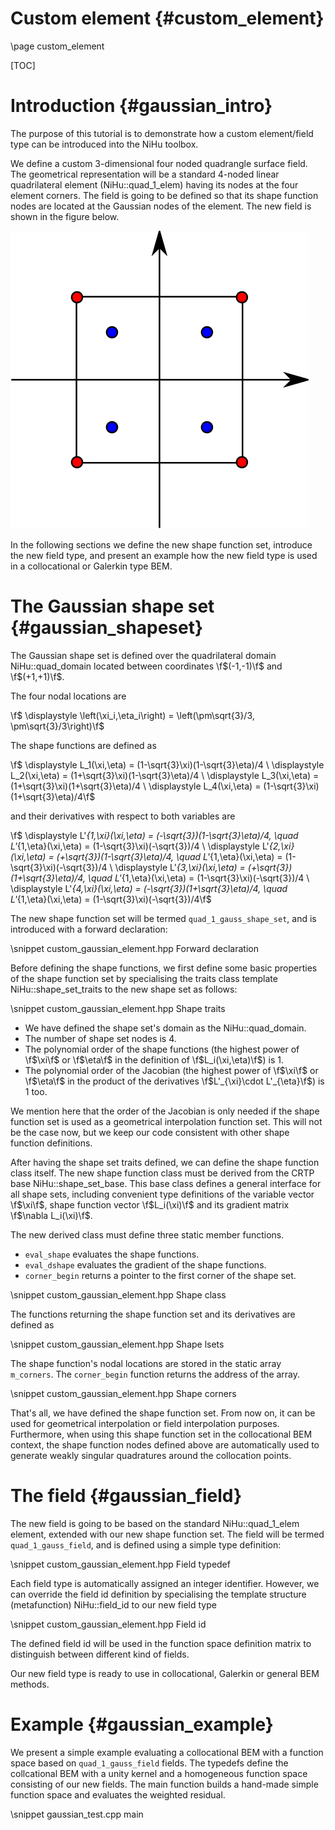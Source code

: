 Custom element {#custom_element}
==============

\page custom_element

[TOC]

Introduction {#gaussian_intro}
============

The purpose of this tutorial is to demonstrate how a custom element/field type can be introduced into the NiHu toolbox.

We define a custom 3-dimensional four noded quadrangle surface field.
The geometrical representation will be a standard 4-noded linear quadrilateral element (NiHu::quad_1_elem) having its nodes at the four element corners.
The field is going to be defined so that its shape function nodes are located at the Gaussian nodes of the element.
The new field is shown in the figure below.

![Geometrical (red) and field (blue) nodal locations of the four noded quadrilateral element in the reference domain](gaussian_field.svg)

In the following sections we define the new shape function set, introduce the new field type, and present an example how the new field type is used in a collocational or Galerkin type BEM.

The Gaussian shape set {#gaussian_shapeset}
======================

The Gaussian shape set is defined over the quadrilateral domain NiHu::quad_domain located between coordinates \f$(-1,-1)\f$ and \f$(+1,+1)\f$.

The four nodal locations are

\f$ \displaystyle \left(\xi_i,\eta_i\right) = \left(\pm\sqrt{3}/3, \pm\sqrt{3}/3\right)\f$

The shape functions are defined as

\f$ \displaystyle L_1(\xi,\eta) = (1-\sqrt{3}\xi)(1-\sqrt{3}\eta)/4 \\
\displaystyle L_2(\xi,\eta) = (1+\sqrt{3}\xi)(1-\sqrt{3}\eta)/4 \\
\displaystyle L_3(\xi,\eta) = (1+\sqrt{3}\xi)(1+\sqrt{3}\eta)/4 \\
\displaystyle L_4(\xi,\eta) = (1-\sqrt{3}\xi)(1+\sqrt{3}\eta)/4\f$

and their derivatives with respect to both variables are

\f$ \displaystyle L'_{1,\xi}(\xi,\eta) = (-\sqrt{3})(1-\sqrt{3}\eta)/4, \quad L'_{1,\eta}(\xi,\eta) = (1-\sqrt{3}\xi)(-\sqrt{3})/4 \\
\displaystyle L'_{2,\xi}(\xi,\eta) = (+\sqrt{3})(1-\sqrt{3}\eta)/4, \quad L'_{1,\eta}(\xi,\eta) = (1-\sqrt{3}\xi)(-\sqrt{3})/4 \\
\displaystyle L'_{3,\xi}(\xi,\eta) = (+\sqrt{3})(1+\sqrt{3}\eta)/4, \quad L'_{1,\eta}(\xi,\eta) = (1-\sqrt{3}\xi)(-\sqrt{3})/4 \\
\displaystyle L'_{4,\xi}(\xi,\eta) = (-\sqrt{3})(1+\sqrt{3}\eta)/4, \quad L'_{1,\eta}(\xi,\eta) = (1-\sqrt{3}\xi)(-\sqrt{3})/4\f$

The new shape function set will be termed `quad_1_gauss_shape_set`, and is introduced with a forward declaration:

\snippet custom_gaussian_element.hpp Forward declaration

Before defining the shape functions, we first define some basic properties of the shape function set by specialising the traits class template NiHu::shape_set_traits to the new shape set as follows:

\snippet custom_gaussian_element.hpp Shape traits

- We have defined the shape set's domain as the NiHu::quad_domain.
- The number of shape set nodes is 4.
- The polynomial order of the shape functions (the highest power of \f$\xi\f$ or \f$\eta\f$ in the definition of \f$L_i(\xi,\eta)\f$) is 1.
- The polynomial order of the Jacobian (the highest power of \f$\xi\f$ or \f$\eta\f$ in the product of the derivatives \f$L'_{\xi}\cdot L'_{\eta}\f$) is 1 too.

We mention here that the order of the Jacobian is only needed if the shape function set is used as a geometrical interpolation function set.
This will not be the case now, but we keep our code consistent with other shape function definitions.

After having the shape set traits defined, we can define the shape function class itself.
The new shape function class must be derived from the CRTP base NiHu::shape_set_base.
This base class defines a general interface for all shape sets, including convenient type definitions of the variable vector \f$\xi\f$, shape function vector \f$L_i(\xi)\f$ and its gradient matrix \f$\nabla L_i(\xi)\f$.

The new derived class must define three static member functions.
- `eval_shape` evaluates the shape functions.
- `eval_dshape` evaluates the gradient of the shape functions.
- `corner_begin` returns a pointer to the first corner of the shape set.

\snippet custom_gaussian_element.hpp Shape class

The functions returning the shape function set and its derivatives are defined as

\snippet custom_gaussian_element.hpp Shape lsets

The shape function's nodal locations are stored in the static array `m_corners`. The `corner_begin` function returns the address of the array.

\snippet custom_gaussian_element.hpp Shape corners

That's all, we have defined the shape function set.
From now on, it can be used for geometrical interpolation or field interpolation purposes.
Furthermore, when using this shape function set in the collocational BEM context, the shape function nodes defined above are automatically used to generate weakly singular quadratures around the collocation points.


The field {#gaussian_field}
=========

The new field is going to be based on the standard NiHu::quad_1_elem element, extended with our new shape function set.
The field will be termed `quad_1_gauss_field`, and is defined using a simple type definition:

\snippet custom_gaussian_element.hpp Field typedef

Each field type is automatically assigned an integer identifier.
However, we can override the field id definition by specialising the template structure (metafunction) NiHu::field_id to our new field type

\snippet custom_gaussian_element.hpp Field id

The defined field id will be used in the function space definition matrix to distinguish between different kind of fields.

Our new field type is ready to use in collocational, Galerkin or general BEM methods.

Example {#gaussian_example}
=======

We present a simple example evaluating a collocational BEM with a function space based on `quad_1_gauss_field` fields.
The typedefs define the collcational BEM with a unity kernel and a homogeneous function space consisting of our new fields.
The main function builds a hand-made simple function space and evaluates the weighted residual.

\snippet gaussian_test.cpp main


